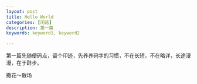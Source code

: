 ```yaml
---
layout: post
title: Hello World
categories: [闲话]
description: 第一篇
keywords: keyword1, keyword2

---
```


第一篇先随便码点，留个印迹，先养养码字的习惯，不在长短，不在略详，长途漫漫，在于跬步。

撒花～散场
